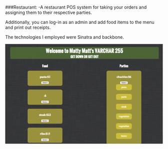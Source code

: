###Restaurant:
  -A restaurant POS system for taking your orders and assigning them to their respective parties.

  Additionally, you can log-in as an admin and add food items to the menu and print out receipts.

  The technologies I employed were Sinatra and backbone.


  ![Screen Shot](/screenshot.png)
